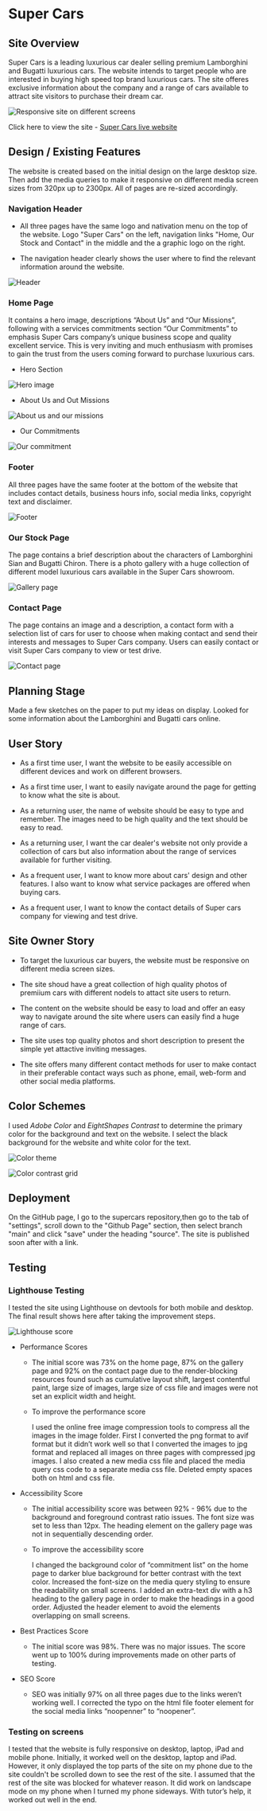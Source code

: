 # Super Cars

## Site Overview
Super Cars is a leading luxurious car dealer selling premium Lamborghini and Bugatti luxurious cars. The website intends to target people who are interested in buying high speed top brand luxurious cars. The site offeres exclusive information about the company and a range of cars available to attract site visitors to purchase their dream car.

![Responsive site on different screens](assets/images/responsive.jpg)

Click here to view the site - [Super Cars live website](https://veronicalourens.github.io/supercars/)

## Design / Existing Features
The website is created based on the initial design on the large desktop size. Then add the media queries to make it responsive on different media screen sizes from 320px up to 2300px. All of pages are re-sized accordingly.

### Navigation Header

  * All three pages have the same logo and nativation menu on the top of the website. Logo "Super Cars" on the left, navigation links "Home, Our Stock and Contact" in the middle and the a graphic logo on the right.

  * The navigation header clearly shows the user where to find the relevant information around the website. 
  
  ![Header](assets/images/header.jpg)

### Home Page
It contains a hero image, descriptions “About Us” and “Our Missions”, following with a services commitments section “Our Commitments” to emphasis Super Cars company’s unique business scope and quality excellent service. This is very inviting and much enthusiasm with promises to gain the trust from the users coming forward to purchase luxurious cars.
* Hero Section

![Hero image](assets/images/hero.jpg)

* About Us and Out Missions

![About us and our missions](assets/images/midpage.jpg)

* Our Commitments

![Our commitment](assets/images/comlst.jpg)

### Footer
All three pages have the same footer at the bottom of the website that includes contact details, business hours info, social media links, copyright text and disclaimer.

![Footer](assets/images/footer.jpg)

### Our Stock Page
The page contains a brief description about the characters of Lamborghini Sian and Bugatti Chiron. There is a photo gallery with a huge collection of different model luxurious cars available in the Super Cars showroom. 

![Gallery page](assets/images/gallerypg.jpg)

### Contact Page
The page contains an image and a description, a contact form with a selection list of cars for user to choose when making contact and send their interests and messages to Super Cars company. Users can easily contact or visit Super Cars company to view or test drive.

![Contact page](assets/images/contactpg.jpg)

## Planning Stage
Made a few sketches on the paper to put my ideas on display. Looked for some information about the Lamborghini and Bugatti cars online.

## User Story
* As a first time user, I want the website to be easily accessible on different devices and work on different browsers.

* As a first time user, I want to easily navigate around the page for getting to know what the site is about.

* As a returning user, the name of website should be easy to type and remember. The images need to be high quality and the text should be easy to read.

* As a returning user, I want the car dealer's website not only provide a collection of cars but also information about the range of services available for further visiting.

* As a frequent user, I want to know more about cars' design and other features. I also want to know what service packages are offered when buying cars.

* As a frequent user, I want to know the contact details of Super cars company for viewing and test drive.

## Site Owner Story
* To target the luxurious car buyers, the website must be responsive on different media screen sizes.

* The site shoud have a great collection of high quality photos of premiium cars with different nodels to attact site users to return.

* The content on the website should be easy to load and offer an easy way to navigate around the site where users can easily find a huge range of cars.

* The site uses top quality photos and short description to present the simple yet attactive inviting messages.

* The site offers many different contact methods for user to make contact in their preferable contact ways such as phone, email, web-form and other social media platforms.

## Color Schemes
I used *Adobe Color* and *EightShapes Contrast* to determine the primary color for the background and text on the website. I select the black background for the website and white color for the text. 

![Color theme](assets/images/colortheme.jpg)


![Color contrast grid](assets/images/contrastgrid.jpg)



## Deployment
On the GitHub page, I go to the supercars repository,then go to the tab of "settings", scroll down to the "Github Page" section, then select branch "main" and click "save" under the heading "source". The site is published soon after with a link. 

## Testing

### Lighthouse Testing

I tested the site using Lighthouse on devtools for both mobile and desktop. The final result shows here after taking the improvement steps. 

![Lighthouse score](assets/images/lghthousescr.png)

* Performance Scores

  * The initial score was 73% on the home page, 87% on the gallery page and 92% on the contact page due to the render-blocking resources found such as cumulative layout shift, largest contentful paint, large size of images, large size of css file and images were not set an explicit width and height.

  * To improve the performance score

    I used the online free image compression tools to compress all the images in the image folder. First I converted the png format to avif format but it didn’t work well so that I converted the images to jpg format and replaced all images on three pages with compressed jpg images. I also created a new media css file and placed the media query css code to a separate media css file. Deleted  empty spaces both on html and css file. 

* Accessibility Score

  * The initial accessibility score was between 92% - 96% due to the background and foreground contrast ratio issues. The font size was set to less than 12px.  The heading element on the gallery page was not in sequentially descending order. 

  * To improve the accessibility score

    I changed the background color of “commitment list” on the home page to darker blue background for better contrast with the text color.  Increased the font-size on the media query styling to ensure the readability on small screens. I added an extra-text div with a h3 heading to the gallery page in order to make the headings in a good order. Adjusted the header element to avoid the elements overlapping on small screens. 

* Best Practices Score

  * The initial score was 98%. There was no major issues. The score went up to 100% during improvements made on other parts of testing.

* SEO Score

  * SEO was initially 97% on all three pages due to the links weren’t working well. I corrected the typo on the  html file footer element for the social media links “noopenner” to “noopener”.

### Testing on screens
I tested that the website is fully responsive on desktop, laptop, iPad and mobile phone. Initially, it worked well on the desktop, laptop and iPad. However, it only displayed the top parts of the site on my phone due to the site couldn't be scrolled down to see the rest of the site. I assumed that the rest of the site was blocked for whatever reason. It did work on landscape mode on my phone when I turned my phone sideways. With tutor’s help, it worked out well in the end.






